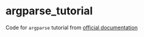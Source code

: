 # argparse_tutorial

Code for `argparse` tutorial from [official documentation](https://docs.python.org/3/howto/argparse.html)
